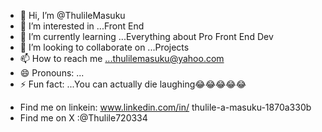 - 👋 Hi, I’m @ThulileMasuku
- 👀 I’m interested in ...Front End
- 🌱 I’m currently learning ...Everything about Pro Front End Dev
- 💞️ I’m looking to collaborate on ...Projects
- 📫 How to reach me ...thulilemasuku@yahoo.com
- 😄 Pronouns: ...
- ⚡ Fun fact: ...You can actually die laughing😂😂😂😂😂

<!---
ThulileMasuku/ThulileMasuku is a ✨ special ✨ repository because its `README.md` (this file) appears on your GitHub profile.
You can click the Preview link to take a look at your changes.
--->
- Find me on linkein: www.linkedin.com/in/ thulile-a-masuku-1870a330b
- Find me on X :@Thulile720334
